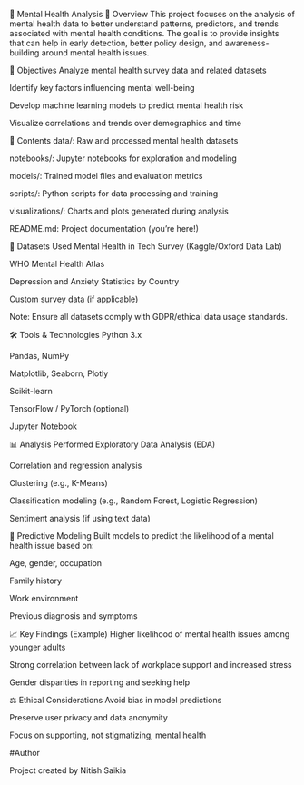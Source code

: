 🧠 Mental Health Analysis
📘 Overview
This project focuses on the analysis of mental health data to better understand patterns, predictors, and trends associated with mental health conditions. The goal is to provide insights that can help in early detection, better policy design, and awareness-building around mental health issues.

🧾 Objectives
Analyze mental health survey data and related datasets

Identify key factors influencing mental well-being

Develop machine learning models to predict mental health risk

Visualize correlations and trends over demographics and time

📂 Contents
data/: Raw and processed mental health datasets

notebooks/: Jupyter notebooks for exploration and modeling

models/: Trained model files and evaluation metrics

scripts/: Python scripts for data processing and training

visualizations/: Charts and plots generated during analysis

README.md: Project documentation (you’re here!)

🧠 Datasets Used
Mental Health in Tech Survey (Kaggle/Oxford Data Lab)

WHO Mental Health Atlas

Depression and Anxiety Statistics by Country

Custom survey data (if applicable)

Note: Ensure all datasets comply with GDPR/ethical data usage standards.

🛠️ Tools & Technologies
Python 3.x

Pandas, NumPy

Matplotlib, Seaborn, Plotly

Scikit-learn

TensorFlow / PyTorch (optional)

Jupyter Notebook

📊 Analysis Performed
Exploratory Data Analysis (EDA)

Correlation and regression analysis

Clustering (e.g., K-Means)

Classification modeling (e.g., Random Forest, Logistic Regression)

Sentiment analysis (if using text data)

🤖 Predictive Modeling
Built models to predict the likelihood of a mental health issue based on:

Age, gender, occupation

Family history

Work environment

Previous diagnosis and symptoms

📈 Key Findings (Example)
Higher likelihood of mental health issues among younger adults

Strong correlation between lack of workplace support and increased stress

Gender disparities in reporting and seeking help

⚖️ Ethical Considerations
Avoid bias in model predictions

Preserve user privacy and data anonymity

Focus on supporting, not stigmatizing, mental health

#Author

Project created by Nitish Saikia


